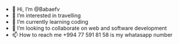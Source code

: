 - 👋 Hi, I’m @Babaefv
- 👀 I’m interested in travelling
- 🌱 I’m currently learning coding
- 💞️ I’m looking to collaborate on web and software development
- 📫 How to reach me +994 77 591 81 58 is my whatasapp number

<!---
Babaefv/Babaefv is a ✨ special ✨ repository because its `README.md` (this file) appears on your GitHub profile.
You can click the Preview link to take a look at your changes.
--->
